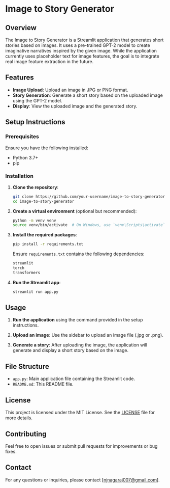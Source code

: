# Image to Story Generator

## Overview

The Image to Story Generator is a Streamlit application that generates short stories based on images. It uses a pre-trained GPT-2 model to create imaginative narratives inspired by the given image. While the application currently uses placeholder text for image features, the goal is to integrate real image feature extraction in the future.

## Features

- **Image Upload**: Upload an image in JPG or PNG format.
- **Story Generation**: Generate a short story based on the uploaded image using the GPT-2 model.
- **Display**: View the uploaded image and the generated story.

## Setup Instructions

### Prerequisites

Ensure you have the following installed:

- Python 3.7+
- pip

### Installation

1. **Clone the repository**:

    ```bash
    git clone https://github.com/your-username/image-to-story-generator.git
    cd image-to-story-generator
    ```

2. **Create a virtual environment** (optional but recommended):

    ```bash
    python -m venv venv
    source venv/bin/activate  # On Windows, use `venv\Scripts\activate`
    ```

3. **Install the required packages**:

    ```bash
    pip install -r requirements.txt
    ```

    Ensure `requirements.txt` contains the following dependencies:

    ```txt
    streamlit
    torch
    transformers
    ```

4. **Run the Streamlit app**:

    ```bash
    streamlit run app.py
    ```

## Usage

1. **Run the application** using the command provided in the setup instructions.

2. **Upload an image**: Use the sidebar to upload an image file (.jpg or .png).

3. **Generate a story**: After uploading the image, the application will generate and display a short story based on the image.

## File Structure

- `app.py`: Main application file containing the Streamlit code.
- `README.md`: This README file.

## License

This project is licensed under the MIT License. See the [LICENSE](LICENSE) file for more details.

## Contributing

Feel free to open issues or submit pull requests for improvements or bug fixes.

## Contact

For any questions or inquiries, please contact [njnagaraj007@gmail.com].
